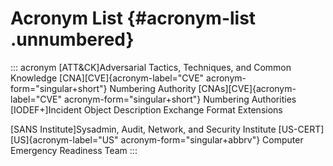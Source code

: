 # Acronym List {#acronym-list .unnumbered}

::: acronym
\[ATT&CK\]Adversarial Tactics, Techniques, and Common Knowledge
\[CNA\][CVE]{acronym-label="CVE" acronym-form="singular+short"}
Numbering Authority \[CNAs\][CVE]{acronym-label="CVE"
acronym-form="singular+short"} Numbering Authorities \[IODEF+\]Incident
Object Description Exchange Format Extensions

\[SANS Institute\]Sysadmin, Audit, Network, and Security Institute
\[US-CERT\][US]{acronym-label="US" acronym-form="singular+abbrv"}
Computer Emergency Readiness Team
:::

[^1]: Specifically, skill in our model will align with fulfilling the
    duty of coordinated vulnerability disclosure, duty of
    confidentiality, duty to inform, duty to team ability, and duty of
    evidence-based reasoning.

[^2]: CERT/CC Vulnerability Information and Coordination Environment
    (VINCE). <https://www.kb.cert.org/vince/>

[^3]: Although we do believe there is some value in exploit publication
    because it allows defenders to develop detection controls (e.g., in
    the form of behavioral patterns or signatures). Even if those
    detection mechanisms are imperfect, it seems better that they be in
    place prior to adversaries using them than the opposite.

[^4]: <https://www.zerodayinitiative.com/blog>. The ZDI blog posts were
    more directly useful than the monthly Microsoft security updates
    because ZDI had already condensed the counts of how many
    vulnerabilities were known ($\mathbf{P}$) or exploited
    ($\mathbf{A}$) prior to their fix readiness $\mathbf{F}$. Retrieving
    this data from Microsoft's published vulnerability information
    requires collecting it from all the individual vulnerabilities
    patched each month. We are grateful to ZDI for providing this
    summary and saving us the effort.

[^5]: Borrowing the terminology of quantum mechanics

[^6]: On the other hand, some vendors might actually prefer public
    awareness before fix deployment even if they have the ability to
    deploy fixes, for example in support of transparency or trust
    building. In that case, $\mathbb{D_V} \not\subseteq \mathbb{D}$, and
    some portions of the analysis presented here may not apply.

[^7]: "Silent patches" can obviously occur when vendors fix a
    vulnerability but do not make that fact known. In principle, silent
    patches could achieve $\mathbf{D} \prec \mathbf{P}$ even in
    traditional COTS or OSS distribution models. However, in practice
    silent patches result in poor deployment rates precisely because
    they lack an explicit imperative to deploy the fix.

[^8]: A [CVD]{acronym-label="CVD" acronym-form="singular+short"} embargo
    is analogous to a news embargo used in journalism, often in the
    context of scientific publications. Like [CVD]{acronym-label="CVD"
    acronym-form="singular+short"} embargoes, the use of scientific news
    embargoes is not without controversy.
    [@angell1991ingelfinger; @delkic2018embargo; @oransky2016embargo]

[^9]: It is of course appropriate to use discretion as to how much
    detail is released.

[^10]: Public awareness notwithstanding, an engaged adversary can begin
    using a public exploit as soon as it becomes available.

[^11]: The phrase *zero day* means many things to many people. We
    provide more formal definitions in
    §[6.5](#sec:defining_common_terms){reference-type="ref"
    reference="sec:defining_common_terms"}

[^12]: User concentration is one way to think about risk, but it is not
    the only way. Value density, as defined in [@spring2020ssvc] is
    another.

[^13]: We also admit our omission from consideration of whether
    utilitarianism is even the best way to approach these problems; and
    if it is, which variety of utilitarianism may be best suited. Such
    topics, while both interesting and relevant, lie too far afield from
    our main topic for us to to them justice here. We direct interested
    readers toward [@sep-utilitarianism-history] as an introduction to
    the general topic.

[^14]: https://ethicsfirst.org/
